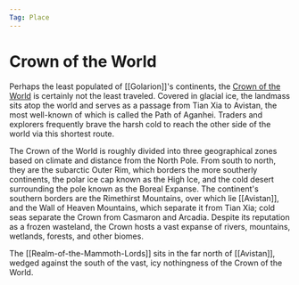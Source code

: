 ```yaml
---
Tag: Place
---
```

# Crown of the World
Perhaps the least populated of [[Golarion]]'s continents, the [Crown of the World](https://pathfinderwiki.com/wiki/Crown_of_the_World) is certainly not the least traveled. Covered in glacial ice, the landmass sits atop the world and serves as a passage from Tian Xia to Avistan, the most well-known of which is called the Path of Aganhei. Traders and explorers frequently brave the harsh cold to reach the other side of the world via this shortest route.

The Crown of the World is roughly divided into three geographical zones based on climate and distance from the North Pole. From south to north, they are the subarctic Outer Rim, which borders the more southerly continents, the polar ice cap known as the High Ice, and the cold desert surrounding the pole known as the Boreal Expanse. The continent's southern borders are the Rimethirst Mountains, over which lie [[Avistan]], and the Wall of Heaven Mountains, which separate it from Tian Xia; cold seas separate the Crown from Casmaron and Arcadia. Despite its reputation as a frozen wasteland, the Crown hosts a vast expanse of rivers, mountains, wetlands, forests, and other biomes.

The [[Realm-of-the-Mammoth-Lords]] sits in the far north of [[Avistan]], wedged against the south of the vast, icy nothingness of the Crown of the World.
